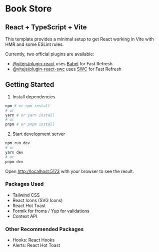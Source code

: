 # Book Store

## React + TypeScript + Vite

This template provides a minimal setup to get React working in Vite with HMR and some ESLint rules.

Currently, two official plugins are available:

- [@vitejs/plugin-react](https://github.com/vitejs/vite-plugin-react/blob/main/packages/plugin-react/README.md) uses [Babel](https://babeljs.io/) for Fast Refresh
- [@vitejs/plugin-react-swc](https://github.com/vitejs/vite-plugin-react-swc) uses [SWC](https://swc.rs/) for Fast Refresh

## Getting Started

1. Install dependencies

```bash
npm # or npm install
# or
yarn # or yarn install
# or
pnpm # or pnpm install
```

2. Start development server

```bash
npm run dev
# or
yarn dev
# or
pnpm dev
```

Open [http://localhost:5173](http://localhost:5173) with your browser to see the result.

### Packages Used

- Tailwind CSS
- React Icons (SVG Icons)
- React Hot Toast
- Formik for froms / Yup for validations
- Context API

### Other Recommended Packages

- Hooks: React Hooks
- Alerts: React Hot Toast
